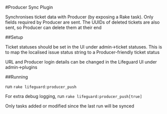 #Producer Sync Plugin

Synchronises ticket data with Producer (by exposing a Rake task). Only fields required by Producer are sent.
The UUIDs of deleted tickets are also sent, so Producer can delete them at their end

##Setup

Ticket statuses should be set in the UI under admin->ticket statuses. 
This is to map the localised issue status string to a Producer-friendly ticket status

URL and Producer login details can be changed in the Lifeguard UI under admin->plugins

##Running

run `rake lifeguard:producer_push`

For extra debug logging, run `rake lifeguard:producer_push[true]`

Only tasks added or modified since the last run will be synced




